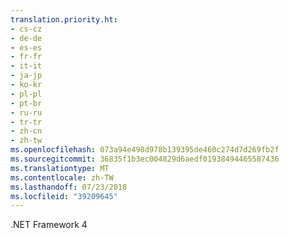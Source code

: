 ```yaml
---
translation.priority.ht:
- cs-cz
- de-de
- es-es
- fr-fr
- it-it
- ja-jp
- ko-kr
- pl-pl
- pt-br
- ru-ru
- tr-tr
- zh-cn
- zh-tw
ms.openlocfilehash: 073a94e498d978b139395de460c274d7d269fb2f
ms.sourcegitcommit: 36835f1b3ec004829d6aedf01938494465587436
ms.translationtype: MT
ms.contentlocale: zh-TW
ms.lasthandoff: 07/23/2018
ms.locfileid: "39209645"
---
```

.NET Framework 4